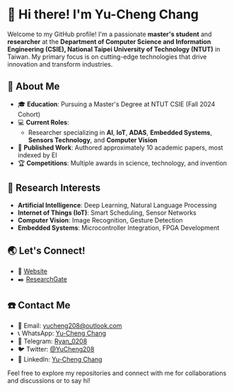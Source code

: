# 👋 Hi there! I'm Yu-Cheng Chang

Welcome to my GitHub profile! I'm a passionate **master's student** and **researcher** at the **Department of Computer Science and Information Engineering (CSIE), National Taipei University of Technology (NTUT)** in Taiwan. My primary focus is on cutting-edge technologies that drive innovation and transform industries.

## 🌟 About Me

- 🎓 **Education**: Pursuing a Master's Degree at NTUT CSIE (Fall 2024 Cohort)
- 💻 **Current Roles**:
  - Researcher specializing in **AI**, **IoT**, **ADAS**, **Embedded Systems**, **Sensors Technology**, and **Computer Vision**
- 📝 **Published Work**: Authored approximately 10 academic papers, most indexed by EI
- 🏆 **Competitions**: Multiple awards in science, technology, and invention

## 🔬 Research Interests
- **Artificial Intelligence**: Deep Learning, Natural Language Processing
- **Internet of Things (IoT)**: Smart Scheduling, Sensor Networks
- **Computer Vision**: Image Recognition, Gesture Detection
- **Embedded Systems**: Microcontroller Integration, FPGA Development

## 🌏 Let's Connect!
- 🔗 [Website](https://www.yucheng208.net)
- ✒️ [ResearchGate](https://www.researchgate.net/profile/Yu-Cheng-Chang-14)

## ☎️ Contact Me
- 💌 Email: [yucheng208@outlook.com](mailto:yucheng208@outlook.com)
- 📞 WhatsApp: [Yu-Cheng Chang](https://api.whatsapp.com/send/?phone=886975265171&text&type=phone_number&app_absent=0)
- 📨 Telegram: [Ryan_0208](https://t.me/Ryan_0208)
- 🐦 Twitter: [@YuCheng208](https://twitter.com/YuCheng208)
- 📘 LinkedIn: [Yu-Cheng Chang](https://www.linkedin.com/in/yu-cheng-chang/)


Feel free to explore my repositories and connect with me for collaborations and discussions or to say hi!
